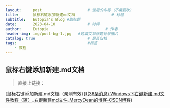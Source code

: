 ```yaml
---
layout:     post   				    # 使用的布局（不需要改）
title:      鼠标右键添加新建md文档				# 标题 
subtitle:   Eutopia's Blog #副标题
date:       2023-04-10 				# 时间
author:     Eutopia 						# 作者
header-img: img/post-bg-1.jpg 	#这篇文章标题背景图片
catalog: true 						# 是否归档
tags:								#标签
    - 教程
---
```


## 鼠标右键添加新建.md文档
>直接上链接：

[鼠标右键添加新建.md文档（亲测有效）]([(36条消息) Windows下右键新建.md文件教程（转）_右键新建md文件_MercyDean的博客-CSDN博客](https://blog.csdn.net/qq_43564374/article/details/109471694))
